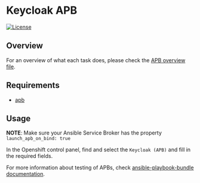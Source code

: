 # Keycloak APB

[![License](https://img.shields.io/:license-Apache2-blue.svg)](http://www.apache.org/licenses/LICENSE-2.0)

## Overview

For an overview of what each task does, please check the [APB overview file](./apb_overview.md).

## Requirements
- [apb](https://github.com/fusor/ansible-playbook-bundle/blob/master/README.md#installing-the-apb-tool)

## Usage

**NOTE**: Make sure your Ansible Service Broker has the property `launch_apb_on_bind: true`

In the Openshift control panel, find and select the `Keycloak (APB)` and fill in the required fields.

For more information about testing of APBs, check [ansible-playbook-bundle documentation](https://github.com/ansibleplaybookbundle/ansible-playbook-bundle/blob/master/docs/getting_started.md#test).

